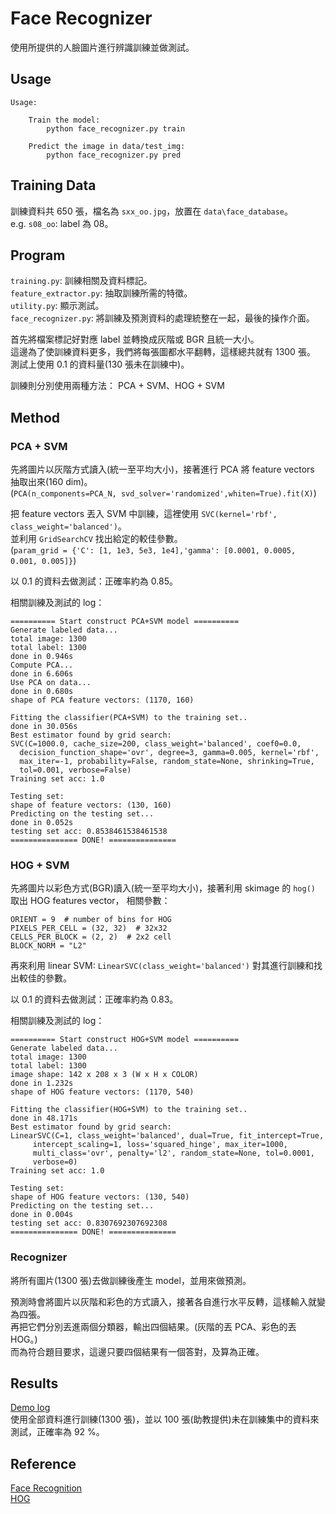 # Face Recognizer

使用所提供的人臉圖片進行辨識訓練並做測試。

## Usage

```
Usage:

    Train the model:
        python face_recognizer.py train

    Predict the image in data/test_img:
        python face_recognizer.py pred
```

## Training Data

訓練資料共 650 張，檔名為 `sxx_oo.jpg`，放置在 `data\face_database`。  
e.g. `s08_oo`: label 為 08。

## Program

`training.py`:  訓練相關及資料標記。  
`feature_extractor.py`: 抽取訓練所需的特徵。  
`utility.py`: 顯示測試。  
`face_recognizer.py`: 將訓練及預測資料的處理統整在一起，最後的操作介面。

首先將檔案標記好對應 label 並轉換成灰階或 BGR 且統一大小。  
這邊為了使訓練資料更多，我們將每張圖都水平翻轉，這樣總共就有 1300 張。  
測試上使用 0.1 的資料量(130 張未在訓練中)。

訓練則分別使用兩種方法： PCA + SVM、HOG + SVM

## Method

### PCA + SVM

先將圖片以灰階方式讀入(統一至平均大小)，接著進行 PCA 將 feature vectors 抽取出來(160 dim)。   
(`PCA(n_components=PCA_N, svd_solver='randomized',whiten=True).fit(X)`)

把 feature vectors 丟入 SVM 中訓練，這裡使用 `SVC(kernel='rbf', class_weight='balanced')`。  
並利用 `GridSearchCV` 找出給定的較佳參數。  
(`param_grid = {'C': [1, 1e3, 5e3, 1e4],'gamma': [0.0001, 0.0005, 0.001, 0.005]}`)

以 0.1 的資料去做測試：正確率約為 0.85。

相關訓練及測試的 log：  
```
========== Start construct PCA+SVM model ==========
Generate labeled data...
total image: 1300
total label: 1300
done in 0.946s
Compute PCA...
done in 6.606s
Use PCA on data...
done in 0.680s
shape of PCA feature vectors: (1170, 160)

Fitting the classifier(PCA+SVM) to the training set..
done in 30.056s
Best estimator found by grid search:
SVC(C=1000.0, cache_size=200, class_weight='balanced', coef0=0.0,
  decision_function_shape='ovr', degree=3, gamma=0.005, kernel='rbf',
  max_iter=-1, probability=False, random_state=None, shrinking=True,
  tol=0.001, verbose=False)
Training set acc: 1.0

Testing set:
shape of feature vectors: (130, 160)
Predicting on the testing set...
done in 0.052s
testing set acc: 0.8538461538461538
=============== DONE! ===============
```

### HOG + SVM

先將圖片以彩色方式(BGR)讀入(統一至平均大小)，接著利用 skimage 的 `hog()` 取出 HOG features vector，
相關參數：  
```
ORIENT = 9  # number of bins for HOG
PIXELS_PER_CELL = (32, 32)  # 32x32
CELLS_PER_BLOCK = (2, 2)  # 2x2 cell
BLOCK_NORM = "L2"
```

再來利用 linear SVM: `LinearSVC(class_weight='balanced')` 對其進行訓練和找出較佳的參數。  

以 0.1 的資料去做測試：正確率約為 0.83。

相關訓練及測試的 log：  
```
========== Start construct HOG+SVM model ==========
Generate labeled data...
total image: 1300
total label: 1300
image shape: 142 x 208 x 3 (W x H x COLOR)
done in 1.232s
shape of HOG feature vectors: (1170, 540)

Fitting the classifier(HOG+SVM) to the training set..
done in 48.171s
Best estimator found by grid search:
LinearSVC(C=1, class_weight='balanced', dual=True, fit_intercept=True,
     intercept_scaling=1, loss='squared_hinge', max_iter=1000,
     multi_class='ovr', penalty='l2', random_state=None, tol=0.0001,
     verbose=0)
Training set acc: 1.0

Testing set:
shape of HOG feature vectors: (130, 540)
Predicting on the testing set...
done in 0.004s
testing set acc: 0.8307692307692308
=============== DONE! ===============
```

### Recognizer

將所有圖片(1300 張)去做訓練後產生 model，並用來做預測。  

預測時會將圖片以灰階和彩色的方式讀入，接著各自進行水平反轉，這樣輸入就變為四張。  
再把它們分別丟進兩個分類器，輸出四個結果。(灰階的丟 PCA、彩色的丟 HOG。)  
而為符合題目要求，這邊只要四個結果有一個答對，及算為正確。

## Results

[Demo log](demo_pred.txt)  
使用全部資料進行訓練(1300 張)，並以 100 張(助教提供)未在訓練集中的資料來測試，正確率為 92 %。

## Reference

[Face Recognition](http://scikit-learn.org/stable/auto_examples/applications/plot_face_recognition.html)  
[HOG](http://scikit-image.org/docs/dev/auto_examples/features_detection/plot_hog.html)